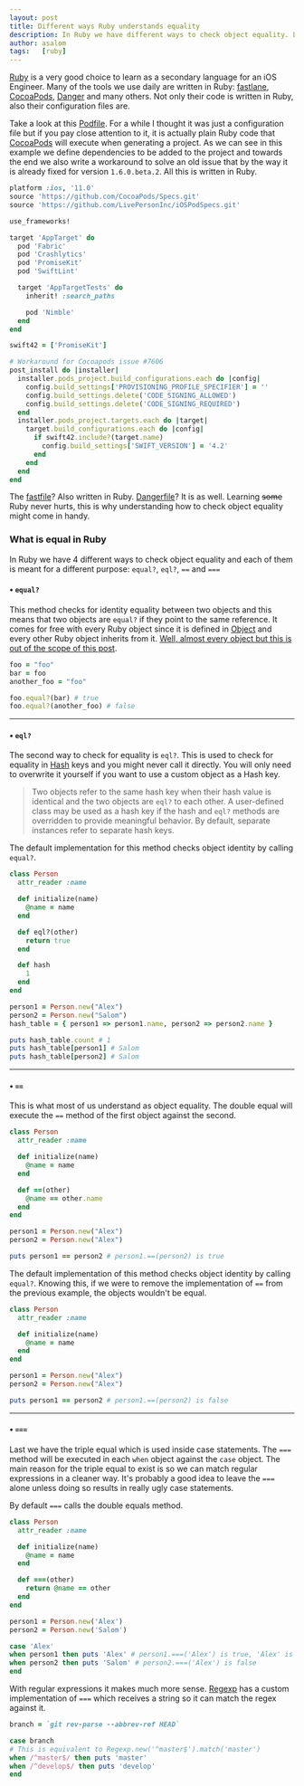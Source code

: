 ```yaml
---
layout: post
title: Different ways Ruby understands equality
description: In Ruby we have different ways to check object equality. Learn the differences here.
author: asalom
tags:   [ruby]
---
```


[Ruby](https://www.ruby-lang.org/en/) is a very good choice to learn as a secondary language for an iOS Engineer. Many of the tools we use daily are written in Ruby: [fastlane](https://fastlane.tools/), [CocoaPods](https://cocoapods.org/), [Danger](https://danger.systems/) and many others. Not only their code is written in Ruby, also their configuration files are.

Take a look at this [Podfile](https://guides.cocoapods.org/syntax/podfile.html). For a while I thought it was just a configuration file but if you pay close attention to it, it is actually plain Ruby code that [CocoaPods](https://cocoapods.org/) will execute when generating a project. As we can see in this example we define dependencies to be added to the project and towards the end we also write a workaround to solve an old issue that by the way it is already fixed for version `1.6.0.beta.2`. All this is written in Ruby.

```ruby
platform :ios, '11.0'
source 'https://github.com/CocoaPods/Specs.git'
source 'https://github.com/LivePersonInc/iOSPodSpecs.git'

use_frameworks!

target 'AppTarget' do
  pod 'Fabric'
  pod 'Crashlytics'
  pod 'PromiseKit'
  pod 'SwiftLint'

  target 'AppTargetTests' do
    inherit! :search_paths

    pod 'Nimble'
  end
end

swift42 = ['PromiseKit']

# Workaround for Cocoapods issue #7606
post_install do |installer|
  installer.pods_project.build_configurations.each do |config|
    config.build_settings['PROVISIONING_PROFILE_SPECIFIER'] = ''
    config.build_settings.delete('CODE_SIGNING_ALLOWED')
    config.build_settings.delete('CODE_SIGNING_REQUIRED')
  end
  installer.pods_project.targets.each do |target|
    target.build_configurations.each do |config|
      if swift42.include?(target.name)
        config.build_settings['SWIFT_VERSION'] = '4.2'
      end
    end
  end
end
```

The [fastfile](https://docs.fastlane.tools/advanced/Fastfile/)? Also written in Ruby. [Dangerfile](https://github.com/danger/danger/blob/master/Dangerfile)? It is as well. Learning ~~some~~ Ruby never hurts, this is why understanding how to check object equality might come in handy.

### What is equal in Ruby

In Ruby we have 4 different ways to check object equality and each of them is meant for a different purpose: `equal?`, `eql?`, `==` and `===`

#### • `equal?`
This method checks for identity equality between two objects and this means that two objects are `equal?` if they point to the same reference. It comes for free with every Ruby object since it is defined in [Object](https://ruby-doc.org/core-2.6/Object.html) and every other Ruby object inherits from it. [Well, almost every object but this is out of the scope of this post](https://stackoverflow.com/questions/8894817/whats-the-difference-between-object-and-basicobject-in-ruby).

```ruby
foo = "foo"
bar = foo
another_foo = "foo"

foo.equal?(bar) # true
foo.equal?(another_foo) # false
```

---

#### • `eql?`
The second way to check for equality is `eql?`. This is used to check for equality in [Hash](https://ruby-doc.org/core-2.5.3/Hash.html) keys and you might never call it directly. You will only need to overwrite it yourself if you want to use a custom object as a Hash key.

> Two objects refer to the same hash key when their hash value is identical and the two objects are `eql?` to each other.
A user-defined class may be used as a hash key if the hash and `eql?` methods are overridden to provide meaningful behavior. By default, separate instances refer to separate hash keys.

The default implementation for this method checks object identity by calling `equal?`.

```ruby
class Person
  attr_reader :name

  def initialize(name)
    @name = name
  end

  def eql?(other)
    return true
  end

  def hash
    1
  end
end

person1 = Person.new("Alex")
person2 = Person.new("Salom")
hash_table = { person1 => person1.name, person2 => person2.name }

puts hash_table.count # 1
puts hash_table[person1] # Salom
puts hash_table[person2] # Salom
```

---

#### • `==`
This is what most of us understand as object equality. The double equal will execute the `==` method of the first object against the second.

```ruby
class Person
  attr_reader :name

  def initialize(name)
    @name = name
  end

  def ==(other)
    @name == other.name
  end
end

person1 = Person.new("Alex")
person2 = Person.new("Alex")

puts person1 == person2 # person1.==(person2) is true
```

The default implementation of this method checks object identity by calling `equal?`. Knowing this, if we were to remove the implementation of `==` from the previous example, the objects wouldn't be equal.

```ruby
class Person
  attr_reader :name

  def initialize(name)
    @name = name
  end
end

person1 = Person.new("Alex")
person2 = Person.new("Alex")

puts person1 == person2 # person1.==(person2) is false
```

---

#### • `===`
Last we have the triple equal which is used inside case statements. The `===` method will be executed in each `when` object against the `case` object. The main reason for the triple equal to exist is so we can match regular expressions in a cleaner way. It's probably a good idea to leave the `===` alone unless doing so results in really ugly case statements.

By default `===` calls the double equals method.


```ruby
class Person
  attr_reader :name

  def initialize(name)
    @name = name
  end

  def ===(other)
    return @name == other
  end
end

person1 = Person.new('Alex')
person2 = Person.new('Salom')

case 'Alex'
when person1 then puts 'Alex' # person1.===('Alex') is true, 'Alex' is printed
when person2 then puts 'Salom' # person2.===('Alex') is false
end
```

With regular expressions it makes much more sense. [Regexp](https://ruby-doc.org/core-2.5.0/Regexp.html) has a custom implementation of `===` which receives a string so it can match the regex against it.

```ruby
branch = `git rev-parse --abbrev-ref HEAD`

case branch
# This is equivalent to Regexp.new('^master$').match('master')
when /^master$/ then puts 'master' 
when /^develop$/ then puts 'develop'
end
```